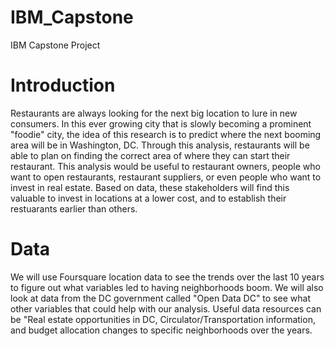 # IBM_Capstone
IBM Capstone Project

# Introduction
Restaurants are always looking for the next big location to lure in new consumers. In this ever growing city that is slowly becoming a prominent "foodie" city, the idea of this research is to predict where the next booming area will be in Washington, DC. Through this analysis, restaurants will be able to plan on finding the correct area of where they can start their restaurant. This analysis would be useful to restaurant owners, people who want to open restaurants, restaurant suppliers, or even people who want to invest in real estate. Based on data, these stakeholders will find this valuable to invest in locations at a lower cost, and to establish their restuarants earlier than others.

# Data
We will use Foursquare location data to see the trends over the last 10 years to figure out what variables led to having neighborhoods boom. We will also look at data from the DC government called "Open Data DC" to see what other variables that could help with our analysis. Useful data resources can be "Real estate opportunities in DC, Circulator/Transportation information, and budget allocation changes to specific neighborhoods over the years. 
